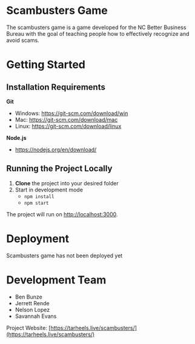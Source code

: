 # Scambusters Game

The scambusters game is a game developed for the NC Better Business Bureau with the goal of teaching people how to effectively recognize and avoid scams.

# Getting Started

## Installation Requirements

**Git** 
* Windows: https://git-scm.com/download/win
* Mac: https://git-scm.com/download/mac
* Linux: https://git-scm.com/download/linux

**Node.js**
* https://nodejs.org/en/download/

## Running the Project Locally

1. **Clone** the project into your desired folder
2. Start in development mode
    * `npm install`
    * `npm start`

The project will run on [http://localhost:3000](http://localhost:3000).

# Deployment

Scambusters game has not been deployed yet

# Development Team

* Ben Bunze
* Jerrett Rende
* Nelson Lopez
* Savannah Evans


Project Website: [https://tarheels.live/scambusters/](https://tarheels.live/scambusters/)